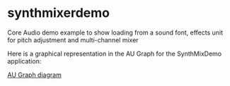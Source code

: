 synthmixerdemo
==============

Core Audio demo example to show loading from a sound font, effects unit for pitch adjustment and multi-channel mixer

Here is a graphical representation in the AU Graph for the SynthMixDemo application:

[AU Graph diagram](AUGraph.png)
